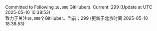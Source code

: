 Committed to Following `10,000` GitHubers. Current: <!-- FOLLOWING_COUNT -->299<!-- FOLLOWING_COUNT --> (Update at UTC <!-- LAST_UPDATED -->2025-05-10 10:38:53<!-- LAST_UPDATED -->)<br>
致力于关注`10,000`个GitHuber。当前：<!-- FOLLOWING_COUNT -->299<!-- FOLLOWING_COUNT --> (更新于北京时间 <!-- LAST_UPDATED_CST -->2025-05-10 18:38:53<!-- LAST_UPDATED_CST -->)
